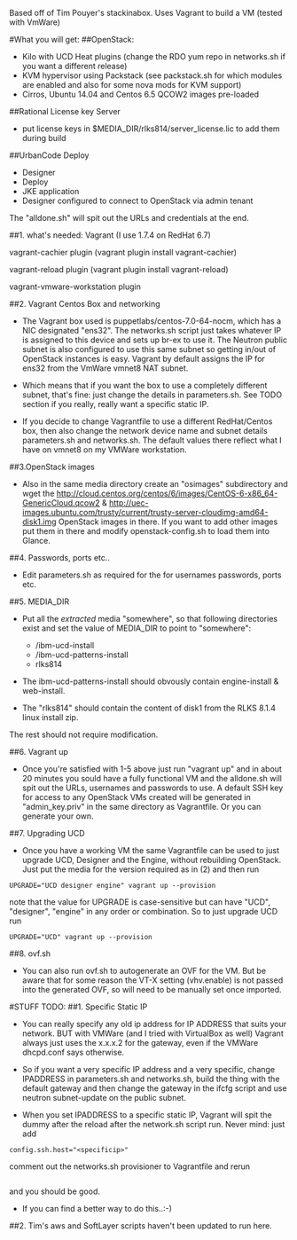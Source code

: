 Based off of Tim Pouyer's stackinabox.
Uses Vagrant to build a VM (tested with VmWare)

#What you will get:
##OpenStack: 
*   Kilo with UCD Heat plugins (change the RDO yum repo in networks.sh if you want a different release)
*   KVM hypervisor using Packstack (see packstack.sh for which modules are enabled and also for some nova mods for KVM support)
*   Cirros, Ubuntu 14.04 and Centos 6.5 QCOW2 images pre-loaded

##Rational License key Server 
* put license keys in $MEDIA_DIR/rlks814/server_license.lic to add them during build

##UrbanCode Deploy
* Designer
* Deploy
* JKE application
* Designer configured to connect to OpenStack via admin tenant

The "alldone.sh" will spit out the URLs and credentials at the end.

##1. what's needed:
Vagrant (I use 1.7.4 on RedHat 6.7)

vagrant-cachier plugin (vagrant plugin install vagrant-cachier)

vagrant-reload plugin (vagrant plugin install vagrant-reload)

vagrant-vmware-workstation plugin

##2. Vagrant Centos Box and networking
* The Vagrant box used is puppetlabs/centos-7.0-64-nocm, which has a NIC designated "ens32". The networks.sh script just takes whatever IP is assigned to this device and sets up br-ex to use it. The Neutron public subnet is also configured to use this same subnet so getting in/out of OpenStack instances is easy. Vagrant by default assigns the IP for ens32 from the VmWare vmnet8 NAT subnet. 

* Which means that if you want the box to use a completely different subnet, that's fine: just change the details in parameters.sh. See TODO section if you really, really want a specific static IP.

* If you decide to change Vagrantfile to use a different RedHat/Centos box, then also change the network device name and subnet details parameters.sh and networks.sh. The default values there reflect what I have on vmnet8 on my VMWare workstation. 

##3.OpenStack images
* Also in the same media directory create an "osimages" subdirectory and wget the  http://cloud.centos.org/centos/6/images/CentOS-6-x86_64-GenericCloud.qcow2 & http://uec-images.ubuntu.com/trusty/current/trusty-server-cloudimg-amd64-disk1.img OpenStack images in there. If you want to add other images put them in there and modify openstack-config.sh to load them into Glance.

##4. Passwords, ports etc..
* Edit parameters.sh as required for the for usernames passwords, ports etc.

##5. MEDIA_DIR
* Put all the *extracted* media "somewhere", so that following directories exist and set the value of MEDIA_DIR to point to "somewhere":
  - <ucdversion>/ibm-ucd-install
  - <ucdversion>/ibm-ucd-patterns-install
  - rlks814

* The ibm-ucd-patterns-install should obvously contain engine-install & web-install.
* The "rlks814" should contain the content of disk1 from the RLKS 8.1.4 linux install zip.


The rest should not require modification.

##6. Vagrant up
* Once you're satisfied with 1-5 above just run "vagrant up" and in about 20 minutes you sould have a fully functional VM and the alldone.sh will spit out the URLs, usernames and passwords to use. A default SSH key for access to any OpenStack VMs created will be generated in "admin_key.priv" in the same directory as Vagrantfile. Or you can generate your own.

##7. Upgrading UCD
* Once you have a working VM the same Vagrantfile can be used to just upgrade UCD, Designer and the Engine, without rebuilding OpenStack. Just put the media for the version required as in (2) and then run
```
UPGRADE="UCD designer engine" vagrant up --provision
```

note that the value for UPGRADE is case-sensitive but can have "UCD", "designer", "engine" in any order or combination. So to just upgrade UCD run
```
UPGRADE="UCD" vagrant up --provision
```

##8. ovf.sh
* You can also run ovf.sh to autogenerate an OVF for the VM. But be aware that for some reason the VT-X setting (vhv.enable) is not passed into the generated OVF, so will need to be manually set once imported.

#STUFF TODO:
##1. Specific Static IP
* You can really specify any old ip address for IP ADDRESS that suits your network. BUT with VMWare (and I tried with VirtualBox as well) Vagrant always just uses the x.x.x.2 for the gateway, even if the VMWare dhcpd.conf says otherwise. 

* So if you want a very specific IP address and a very specific, change IPADDRESS in parameters.sh and networks.sh, build the thing with the default gateway and then change the gateway in the ifcfg script and use neutron subnet-update on the public subnet.

* When you set IPADDRESS to a specific static IP, Vagrant will spit the dummy after the reload after the network.sh script run. Never mind: just add
```
config.ssh.host="<specificip>"
```
comment out the networks.sh provisioner 
to Vagrantfile and rerun
```vagrant provision
```
and you should be good. 

* If you can find a better way to do this..:-)

##2. Tim's aws and SoftLayer scripts haven't been updated to run here.

